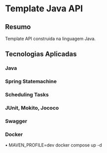 # Template Java API
## Resumo
Template API construida na linguagem Java.<br/>

## Tecnologias Aplicadas
### Java
### Spring Statemachine
### Scheduling Tasks
### JUnit, Mokito, Jococo
### Swagger
### Docker
• MAVEN_PROFILE=dev docker compose up -d
